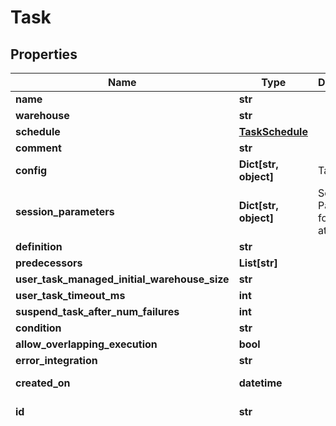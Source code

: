# Task


## Properties
Name | Type | Description | Notes
------------ | ------------- | ------------- | -------------
**name** | **str** |  | 
**warehouse** | **str** |  | [optional] 
**schedule** | [**TaskSchedule**](TaskSchedule.md) |  | [optional] 
**comment** | **str** |  | [optional] 
**config** | **Dict[str, object]** | Task Config | [optional] 
**session_parameters** | **Dict[str, object]** | Session Parameters for the task at runtime. | [optional] 
**definition** | **str** |  | 
**predecessors** | **List[str]** |  | [optional] 
**user_task_managed_initial_warehouse_size** | **str** |  | [optional] 
**user_task_timeout_ms** | **int** |  | [optional] 
**suspend_task_after_num_failures** | **int** |  | [optional] 
**condition** | **str** |  | [optional] 
**allow_overlapping_execution** | **bool** |  | [optional] 
**error_integration** | **str** |  | [optional] 
**created_on** | **datetime** |  | [optional] [readonly] 
**id** | **str** |  | [optional] [readonly] 
**owner** | **str** |  | [optional] [readonly] 
**owner_role_type** | **str** |  | [optional] [readonly] 
**state** | **str** |  | [optional] [readonly] 
**last_committed_on** | **datetime** |  | [optional] [readonly] 
**last_suspended_on** | **datetime** |  | [optional] [readonly] 
**database_name** | **str** |  | [optional] [readonly] 
**schema_name** | **str** |  | [optional] [readonly] 

## Example

```python
from snowflake.core.task._generated.models.task import Task

# TODO update the JSON string below
json = "{}"
# create an instance of Task from a JSON string
task_instance = Task.from_json(json)
# print the JSON string representation of the object
print Task.to_json()

# convert the object into a dict
task_dict = task_instance.to_dict()
# create an instance of Task from a dict
task_form_dict = task.from_dict(task_dict)
```
[[Back to Model list]](../README.md#documentation-for-models) [[Back to API list]](../README.md#documentation-for-api-endpoints) [[Back to README]](../README.md)


